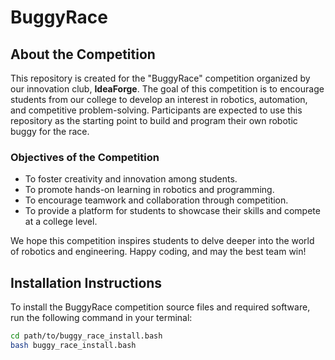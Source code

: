 # BuggyRace

## About the Competition

This repository is created for the "BuggyRace" competition organized by our innovation club, **IdeaForge**. The goal of this competition is to encourage students from our college to develop an interest in robotics, automation, and competitive problem-solving. Participants are expected to use this repository as the starting point to build and program their own robotic buggy for the race.


### Objectives of the Competition

- To foster creativity and innovation among students.
- To promote hands-on learning in robotics and programming.
- To encourage teamwork and collaboration through competition.
- To provide a platform for students to showcase their skills and compete at a college level.

We hope this competition inspires students to delve deeper into the world of robotics and engineering. Happy coding, and may the best team win!


## Installation Instructions

To install the BuggyRace competition source files and required software, run the following command in your terminal:

```bash
cd path/to/buggy_race_install.bash
bash buggy_race_install.bash


